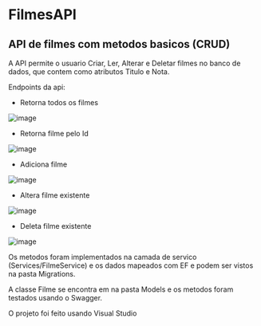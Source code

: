 # FilmesAPI
## API de filmes com metodos basicos (CRUD)

A API permite o usuario Criar, Ler, Alterar e Deletar filmes no banco de dados, que contem como atributos Titulo e Nota.

Endpoints da api:

- Retorna todos os filmes

![image](https://user-images.githubusercontent.com/60354322/235278870-b0489282-c3be-465c-abee-aca0ef2f0a3a.png) 


- Retorna filme pelo Id 

![image](https://user-images.githubusercontent.com/60354322/235278898-3a40c30a-980e-4ef9-863e-88cd63de0191.png) 


- Adiciona filme 

![image](https://user-images.githubusercontent.com/60354322/235278912-7bbb01c4-2725-4fc0-8caf-58686534da30.png) 


- Altera filme existente 

![image](https://user-images.githubusercontent.com/60354322/235278931-d13b24b9-cbfa-41c9-b0d9-43a744607273.png) 


- Deleta filme existente 

![image](https://user-images.githubusercontent.com/60354322/235278952-d4a551f2-600f-436d-a197-297b0dae04f5.png) 


Os metodos foram implementados na camada de servico (Services/FilmeService) e os dados mapeados com EF e podem ser vistos na pasta Migrations.

A classe Filme se encontra em na pasta Models e os metodos foram testados usando o Swagger.

O projeto foi feito usando Visual Studio
